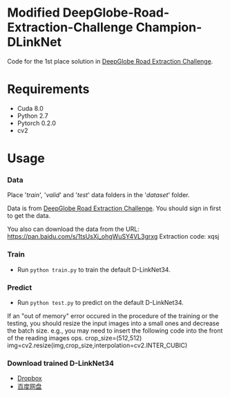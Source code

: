# Modified DeepGlobe-Road-Extraction-Challenge Champion-DLinkNet
Code for the 1st place solution in [DeepGlobe Road Extraction Challenge](https://competitions.codalab.org/competitions/18467).

# Requirements

- Cuda 8.0
- Python 2.7
- Pytorch 0.2.0
- cv2

# Usage

### Data
Place '*train*', '*valid*' and '*test*' data folders in the '*dataset*' folder.

Data is from [DeepGlobe Road Extraction Challenge](https://competitions.codalab.org/competitions/18467#participate-get_starting_kit). You should sign in first to get the data.

You also can download the data from the URL: https://pan.baidu.com/s/1tsUsXj_ohgWuSY4VL3grxg Extraction code: xqsj

### Train
- Run `python train.py` to train the default D-LinkNet34.

### Predict
- Run `python test.py` to predict on the default D-LinkNet34.

If an "out of memory" error occured in the procedure of the training or the testing, you should resize the input images into a small ones and decrease the batch size. 
e.g., you may need to insert the following code into the front of the reading images ops.
crop_size=(512,512)
img=cv2.resize(img,crop_size,interpolation=cv2.INTER_CUBIC)

### Download trained D-LinkNet34
- [Dropbox](https://www.dropbox.com/sh/h62vr320eiy57tt/AAB5Tm43-efmtYzW_GFyUCfma?dl=0)
- [百度网盘](https://pan.baidu.com/s/1wqyOEkw5o0bzbuj7gBMesQ)
